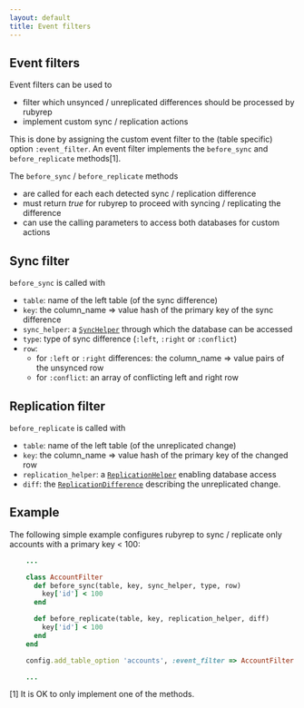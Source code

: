 ```yaml
---
layout: default
title: Event filters
---
```


Event filters
-------------

Event filters can be used to

-   filter which unsynced / unreplicated differences should be processed by rubyrep
-   implement custom sync / replication actions

This is done by assigning the custom event filter to the (table specific) option `:event_filter`.
An event filter implements the `before_sync` and `before_replicate` methods[1].

The `before_sync` / `before_replicate` methods

-   are called for each each detected sync / replication difference
-   must return *true* for rubyrep to proceed with syncing / replicating the difference
-   can use the calling parameters to access both databases for custom actions

Sync filter
-----------

`before_sync` is called with

-   `table`: name of the left table (of the sync difference)
-   `key`: the column\_name =&gt; value hash of the primary key of the sync difference
-   `sync_helper`: a [`SyncHelper`](http://rubyrep.rubyforge.org/classes/RR/SyncHelper.html) through which the database can be accessed
-   `type`: type of sync difference (`:left`, `:right` or `:conflict`)
-   `row`:
    -   for `:left` or `:right` differences: the column\_name =&gt; value pairs of the unsynced row
    -   for `:conflict`: an array of conflicting left and right row

Replication filter
------------------

`before_replicate` is called with

-   `table`: name of the left table (of the unreplicated change)
-   `key`: the column\_name =&gt; value hash of the primary key of the changed row
-   `replication_helper`: a [`ReplicationHelper`](http://rubyrep.rubyforge.org/classes/RR/ReplicationHelper.html) enabling database access
-   `diff`: the [`ReplicationDifference`](http://rubyrep.rubyforge.org/classes/RR/ReplicationDifference.html) describing the unreplicated change.

Example
-------

The following simple example configures rubyrep to sync / replicate only accounts with a primary key &lt; 100:

```ruby
    ...

    class AccountFilter
      def before_sync(table, key, sync_helper, type, row)
        key['id'] < 100
      end

      def before_replicate(table, key, replication_helper, diff)
        key['id'] < 100
      end
    end 

    config.add_table_option 'accounts', :event_filter => AccountFilter.new

    ...   
```

[1] It is OK to only implement one of the methods.
